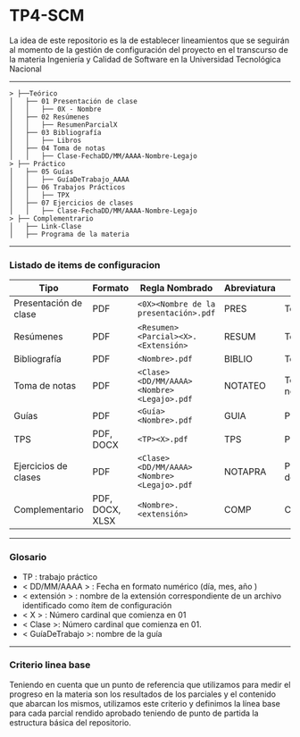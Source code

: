 # TP4-SCM

La idea de este repositorio es la de establecer lineamientos que se seguirán al momento de la gestión de configuración del proyecto en el transcurso de la materia Ingeniería y Calidad de Software en la Universidad Tecnológica Nacional

---

    > ├──Teórico
    │   ├── 01 Presentación de clase
    │   │   ├── 0X - Nombre
    │   ├── 02 Resúmenes
    │   │   ├── ResumenParcialX
    │   ├── 03 Bibliografía
    │   │   ├── Libros
    │   ├── 04 Toma de notas
    │   │   ├── Clase-FechaDD/MM/AAAA-Nombre-Legajo
    > ├── Práctico
    │   ├── 05 Guías
    │   │   ├── GuíaDeTrabajo_AAAA
    │   ├── 06 Trabajos Prácticos
    │   │   ├── TPX
    │   ├── 07 Ejercicios de clases
    │   │   ├── Clase-FechaDD/MM/AAAA-Nombre-Legajo
    > ├── Complementrario
    │   ├── Link-Clase
    │   ├── Programa de la materia

----
### Listado de items de configuracion
| Tipo             | Formato          | Regla Nombrado                   | Abreviatura | Ubicación Física          |
|------------------|------------------|----------------------------------|-------------|---------------------------|
| Presentación de clase | PDF          | `<0X><Nombre de la presentación>.pdf` | PRES        | Teórico/Presentación      |
| Resúmenes        | PDF              | `<Resumen><Parcial><X>.<Extensión>`  | RESUM       | Teórico/Resúmenes         |
| Bibliografía     | PDF              | `<Nombre>.pdf`                   | BIBLIO      | Teórico/Bibliografía      |
| Toma de notas    | PDF              | `<Clase><DD/MM/AAAA><Nombre><Legajo>.pdf` | NOTATEO | Teórico/Toma de notas    |
| Guías            | PDF              | `<Guía><Nombre>.pdf`             | GUIA        | Práctico/Guías            |
| TPS              | PDF, DOCX        | `<TP><X>.pdf`                    | TPS         | Práctico/TPS              |
| Ejercicios de clases   | PDF              | `<Clase><DD/MM/AAAA><Nombre><Legajo>.pdf` | NOTAPRA | Práctico/Ejercicios de clase    |
| Complementario   | PDF, DOCX, XLSX  | `<Nombre>.<extensión>`           | COMP        | Complementario/           |

---
### Glosario
- TP : trabajo práctico
- < DD/MM/AAAA > : Fecha en formato numérico (día, mes, año )
- < extensión > : nombre de la extensión correspondiente de un archivo identificado como ítem de configuración 
- < X > : Número cardinal que comienza en 01
- < Clase >: Número cardinal que comienza en 01.
- < GuíaDeTrabajo >: nombre de la guía 


----
### Criterio linea base
Teniendo en cuenta que un punto de referencia que utilizamos para medir el progreso en la materia son los resultados de los parciales y el contenido que abarcan los mismos, utilizamos este criterio y definimos la línea base para cada parcial rendido aprobado teniendo de punto de partida la estructura básica del repositorio. 



